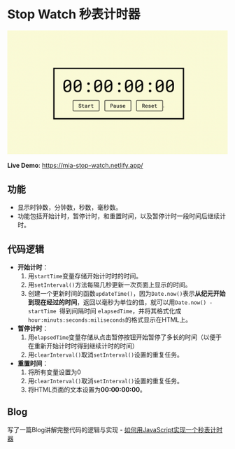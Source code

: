 # Stop Watch 秒表计时器
![](images/stop-watch.png)

**Live Demo**: https://mia-stop-watch.netlify.app/ 

## 功能
- 显示时钟数，分钟数，秒数，毫秒数。
- 功能包括开始计时，暂停计时，和重置时间，以及暂停计时一段时间后继续计时。

## 代码逻辑
- **开始计时**：
    1. 用`startTime`变量存储开始计时时的时间。
    2. 用`setInterval()`方法每隔几秒更新一次页面上显示的时间。
    4. 创建一个更新时间的函数`updateTime()`，因为`Date.now()`表示**从纪元开始到现在经过的时间**，返回以毫秒为单位的值，就可以用`Date.now() - startTime `得到间隔时间 `elapsedTime`，并将其格式化成`hour:minuts:seconds:miliseconds`的格式显示在HTML上。
- **暂停计时**：
    1. 用`elapsedTime`变量存储从点击暂停按钮开始暂停了多长的时间（以便于在重新开始计时时得到继续计时的时间）
    2. 用`clearInterval()`取消`setInterval()`设置的重复任务。
- **重置时间**：
    1. 将所有变量设置为0
    2. 用`clearInterval()`取消`setInterval()`设置的重复任务。
    3. 将HTML页面的文本设置为**00:00:00:00**。

## Blog
写了一篇Blog讲解完整代码的逻辑与实现 - [如何用JavaScript实现一个秒表计时器](https://cuttontail.blog/blog/how-to-build-a-stop-watch-in-javascript/)